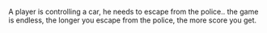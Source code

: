 A player is controlling a car, he needs to escape from the police.. the game is endless, the longer you escape from the police, the more score you get.